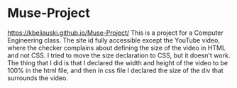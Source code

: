 # Muse-Project
https://kbeliauski.github.io/Muse-Project/
This is a project for a Computer Engineering class.
The site id fully accessible except the YouTube video, where the checker complains about defining the size of the video in HTML and not CSS. I tried to move the size declaration to CSS, but it doesn't work. The thing that I did is that I declared the width and height of the video to be 100% in the html file, and then in css file I declared the size of the div that surrounds the video.
